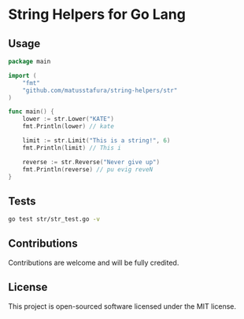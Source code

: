 # String Helpers for Go Lang

## Usage

```go
package main

import (
	"fmt"
	"github.com/matusstafura/string-helpers/str"
)

func main() {
	lower := str.Lower("KATE")
	fmt.Println(lower) // kate

	limit := str.Limit("This is a string!", 6)
	fmt.Println(limit) // This i

    reverse := str.Reverse("Never give up")
	fmt.Println(reverse) // pu evig reveN
}
```

## Tests

```bash
go test str/str_test.go -v
```

## Contributions

Contributions are welcome and will be fully credited.

## License

This project is open-sourced software licensed under the MIT license.

